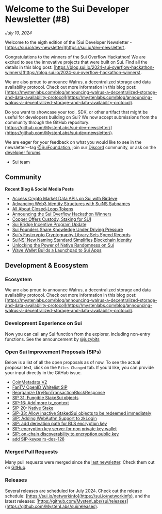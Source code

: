 # Welcome to the Sui Developer Newsletter (#8)

_July 10, 2024_

Welcome to the eigth edition of the [Sui Developer Newsletter - [https://sui.io/dev-newsletter](https://sui.io/dev-newsletter). 

Congratulations to the winners of the Sui Overflow Hackathon! We are excited to see the innovative projects that were built on Sui. Find all the details in this blog post: [https://blog.sui.io/2024-sui-overflow-hackathon-winners](https://blog.sui.io/2024-sui-overflow-hackathon-winners).

We are also proud to announce Walrus, a decentralized storage and data availability protocol. Check out more information in this blog post: [https://mystenlabs.com/blog/announcing-walrus-a-decentralized-storage-and-data-availability-protocol](https://mystenlabs.com/blog/announcing-walrus-a-decentralized-storage-and-data-availability-protocol).

Do you want to showcase your tool, SDK, or other artifact that might be useful for developers building on Sui? We now accept submissions from the community through the GitHub repository: [https://github.com/MystenLabs/sui-dev-newsletter/](https://github.com/MystenLabs/sui-dev-newsletter/).

We are eager for your feedback on what you would like to see in the newsletter--tag [@SuiFoundation](https://twitter.com/@SuiFoundation), join our [Discord](https://discord.gg/sui) community, or ask on the [developer forums](https://forums.sui.io/).

- Sui team

## Community

**Recent Blog & Social Media Posts**
* [Access Crypto Market Data APIs on Sui with Birdeye](https://blog.sui.io/birdeye-data-services-crypto-api-websocket/)
* [Advancing Web3 Identity Structures with SuiNS Subnames](https://blog.sui.io/suins-subnames-advance-web3-identity/)
* [All About Closed-Loop Tokens](https://blog.sui.io/closed-loop-tokens-explained/)
* [Announcing the Sui Overflow Hackathon Winners](https://blog.sui.io/2024-sui-overflow-hackathon-winners/)
* [Copper Offers Custody, Staking for SUI](https://blog.sui.io/copper-cryptocurrency-custody-staking/)
* [Sui Bridge Incentive Program Update](https://blog.sui.io/sui-bridge-incentive-program-update/)
* [Sui Founders Share Knowledge Under Driving Pressure](https://blog.sui.io/founders-red-bull-racing-simulator/)
* [Sui's Fastcrypto Cryptography Library Sets Speed Records](https://blog.sui.io/fastcrypto-speed-benchmarking/)
* [SuiNS' New Naming Standard Simplifies Blockchain Identity](https://blog.sui.io/suins-new-naming-standard/)
* [Unlocking the Power of Native Randomness on Sui](https://blog.sui.io/secure-native-randomness-testnet/)
* [Wave Wallet Builds a Launchpad to Sui Apps](https://blog.sui.io/wave-wallet-app-launchpad/)

## Development & Ecosystem

### Ecosystem

We are also proud to announce Walrus, a decentralized storage and data availability protocol. Check out more information in this blog post: [https://mystenlabs.com/blog/announcing-walrus-a-decentralized-storage-and-data-availability-protocol](https://mystenlabs.com/blog/announcing-walrus-a-decentralized-storage-and-data-availability-protocol).

### Development Experience on Sui

Now you can call any Sui function from the explorer, including non-entry functions. See the announcement by [@juzybits](https://x.com/juzybits/status/1805581837281947923)

### Open Sui Improvement Proposals (SIPs)

Below is a list of all the open proposals as of now. To see the actual proposal text, click on the `Files Changed` tab. If you'd like, you can provide your input directly in the GitHub issue.

* [CoinMetadata V2 ](https://github.com/sui-foundation/sips/pull/22)
* [FanTV OpenID Whitelist SIP](https://github.com/sui-foundation/sips/pull/34)
* [Reorganize DryRunTransactionBlockResponse](https://github.com/sui-foundation/sips/pull/24)
* [SIP 31: Fungible StakeSui objects](https://github.com/sui-foundation/sips/pull/31)
* [SIP-16: Add more tx_context](https://github.com/sui-foundation/sips/pull/16)
* [SIP-20: Native Stake ](https://github.com/sui-foundation/sips/pull/20)
* [SIP-33: Allow inactive StakedSui objects to be redeemed immediately](https://github.com/sui-foundation/sips/pull/33)
* [SIP: Adding WebAuthn Support to zkLogin](https://github.com/sui-foundation/sips/pull/30)
* [SIP: add derivation path for BLS encryption key](https://github.com/sui-foundation/sips/pull/28)
* [SIP: encryption key server for non private key wallet](https://github.com/sui-foundation/sips/pull/27)
* [SIP: on-chain discoverability to encryption public key](https://github.com/sui-foundation/sips/pull/29)
* [add SIP-keypairs-des-128](https://github.com/sui-foundation/sips/pull/21)

### Merged Pull Requests

Many pull requests were merged since the [last newsletter](https://sui-23860326.hs-sites.com/sui-dev-newsletter-7). Check them out on [GitHub](https://github.com/search?q=is%3Apr%20-author%3Aapp%2Fsui-merge-bot%20org%3Amystenlabs%20repo%3Asui%20is%3Amerged%20merged%3A2024-06-16..2024-07-10&type=pullrequests).

### Releases

Several releases are scheduled for July 2024. Check out the release schedule: [https://sui.io/networkinfo](https://sui.io/networkinfo), and the latest releases: [https://github.com/MystenLabs/sui/releases](https://github.com/MystenLabs/sui/releases).

